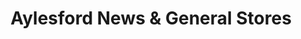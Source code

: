 ---
title: "Aylesford News & General Stores"
url: /ashford/aylesford-news-und-general-stores/
shop: Lebensmittel
---